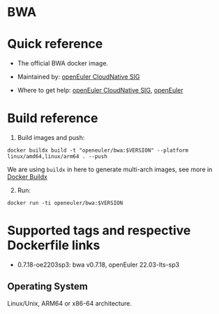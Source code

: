 # BWA

# Quick reference

- The official BWA docker image.

- Maintained by: [openEuler CloudNative SIG](https://gitee.com/openeuler/cloudnative)

- Where to get help: [openEuler CloudNative SIG](https://gitee.com/openeuler/cloudnative), [openEuler](https://gitee.com/openeuler/community)

# Build reference

1. Build images and push:
```shell
docker buildx build -t "openeuler/bwa:$VERSION" --platform linux/amd64,linux/arm64 . --push
```

We are using `buildx` in here to generate multi-arch images, see more in [Docker Buildx](https://docs.docker.com/buildx/working-with-buildx/)

2. Run:
```shell
docker run -ti openeuler/bwa:$VERSION
```

# Supported tags and respective Dockerfile links

- 0.7.18-oe2203sp3: bwa v0.7.18, openEuler 22.03-lts-sp3

## Operating System
Linux/Unix, ARM64 or x86-64 architecture.

